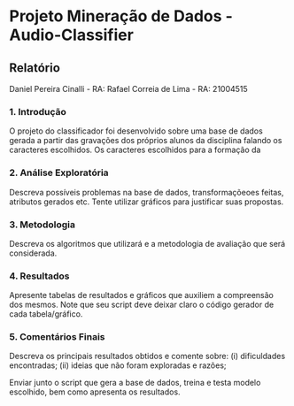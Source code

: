 # Projeto Mineração de Dados - Audio-Classifier

## Relatório 

Daniel Pereira Cinalli - RA:
Rafael Correia de Lima - RA: 21004515

### 1. Introdução

O projeto do classificador foi desenvolvido sobre uma base de dados gerada a partir das gravações dos próprios alunos da disciplina falando os caracteres escolhidos. Os caracteres escolhidos para a formação da 

### 2. Análise Exploratória

Descreva possíveis problemas na base de dados, transformaçõeoes feitas, atributos
gerados etc. Tente utilizar gráficos para justificar suas propostas.

### 3. Metodologia

Descreva os algoritmos que utilizará e a metodologia de avaliação que será considerada.

### 4. Resultados

Apresente tabelas de resultados e gráficos que auxiliem a compreensão dos mesmos. Note que seu script deve deixar claro o código gerador de cada tabela/gráfico.

### 5. Comentários Finais

Descreva os principais resultados obtidos e comente sobre: (i) dificuldades encontradas; (ii) ideias que não foram exploradas e razões;



Enviar junto o script que gera a base de dados, treina e testa modelo escolhido, bem como apresenta os resultados.
